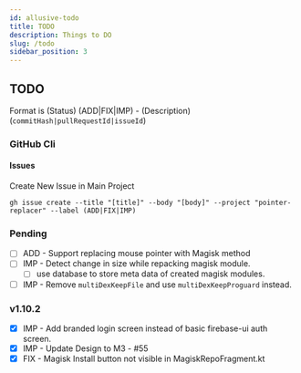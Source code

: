 ```yaml
---
id: allusive-todo
title: TODO
description: Things to DO
slug: /todo
sidebar_position: 3
---
```


## TODO

Format is (Status) (ADD|FIX|IMP) - (Description) (`commitHash|pullRequestId|issueId`)

### GitHub Cli

#### Issues

Create New Issue in Main Project

`gh issue create --title "[title]" --body "[body]" --project "pointer-replacer" --label (ADD|FIX|IMP)`

### Pending

- [ ] ADD - Support replacing mouse pointer with Magisk method
- [ ] IMP - Detect change in size while repacking magisk module.
  - [ ] use database to store meta data of created magisk modules.
- [ ] IMP - Remove `multiDexKeepFile` and use `multiDexKeepProguard` instead.

### v1.10.2

- [x] IMP - Add branded login screen instead of basic firebase-ui auth screen.
- [x] IMP - Update Design to M3 - #55
- [x] FIX - Magisk Install button not visible in MagiskRepoFragment.kt
